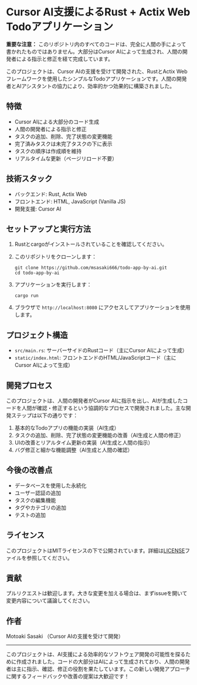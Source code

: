 # Cursor AI支援によるRust + Actix Web Todoアプリケーション

**重要な注意：** このリポジトリ内のすべてのコードは、完全に人間の手によって書かれたものではありません。大部分はCursor AIによって生成され、人間の開発者による指示と修正を経て完成しています。

このプロジェクトは、Cursor AIの支援を受けて開発された、RustとActix Webフレームワークを使用したシンプルなTodoアプリケーションです。人間の開発者とAIアシスタントの協力により、効率的かつ効果的に構築されました。

## 特徴

- Cursor AIによる大部分のコード生成
- 人間の開発者による指示と修正
- タスクの追加、削除、完了状態の変更機能
- 完了済みタスクは未完了タスクの下に表示
- タスクの順序は作成順を維持
- リアルタイムな更新（ページリロード不要）

## 技術スタック

- バックエンド: Rust, Actix Web
- フロントエンド: HTML, JavaScript (Vanilla JS)
- 開発支援: Cursor AI

## セットアップと実行方法

1. Rustとcargoがインストールされていることを確認してください。

2. このリポジトリをクローンします：
   ```
   git clone https://github.com/msasaki666/todo-app-by-ai.git
   cd todo-app-by-ai
   ```

3. アプリケーションを実行します：
   ```
   cargo run
   ```

4. ブラウザで `http://localhost:8080` にアクセスしてアプリケーションを使用します。

## プロジェクト構造

- `src/main.rs`: サーバーサイドのRustコード（主にCursor AIによって生成）
- `static/index.html`: フロントエンドのHTML/JavaScriptコード（主にCursor AIによって生成）

## 開発プロセス

このプロジェクトは、人間の開発者がCursor AIに指示を出し、AIが生成したコードを人間が確認・修正するという協調的なプロセスで開発されました。主な開発ステップは以下の通りです：

1. 基本的なTodoアプリの機能の実装（AI生成）
2. タスクの追加、削除、完了状態の変更機能の改善（AI生成と人間の修正）
3. UIの改善とリアルタイム更新の実装（AI生成と人間の指示）
4. バグ修正と細かな機能調整（AI生成と人間の確認）

## 今後の改善点

- データベースを使用した永続化
- ユーザー認証の追加
- タスクの編集機能
- タグやカテゴリの追加
- テストの追加

## ライセンス

このプロジェクトはMITライセンスの下で公開されています。詳細は[LICENSE](LICENSE)ファイルを参照してください。

## 貢献

プルリクエストは歓迎します。大きな変更を加える場合は、まずissueを開いて変更内容について議論してください。

## 作者

Motoaki Sasaki （Cursor AIの支援を受けて開発）

---

このプロジェクトは、AI支援による効率的なソフトウェア開発の可能性を探るために作成されました。コードの大部分はAIによって生成されており、人間の開発者は主に指示、確認、修正の役割を果たしています。この新しい開発アプローチに関するフィードバックや改善の提案は大歓迎です！
